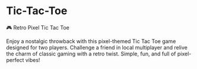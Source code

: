 # Tic-Tac-Toe
🎮 Retro Pixel Tic Tac Toe

Enjoy a nostalgic throwback with this pixel-themed Tic Tac Toe game designed for two players. Challenge a friend in local multiplayer and relive the charm of classic gaming with a retro twist. Simple, fun, and full of pixel-perfect vibes!
